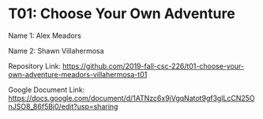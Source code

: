 # T01: Choose Your Own Adventure

Name 1: Alex Meadors

Name 2: Shawn Villahermosa

Repository Link: https://github.com/2019-fall-csc-226/t01-choose-your-own-adventure-meadors-villahermosa-t01

Google Document Link: https://docs.google.com/document/d/1ATNzc6x9jVgqNatot9gf3glLcCN25OnJSO8_86f5Bj0/edit?usp=sharing
